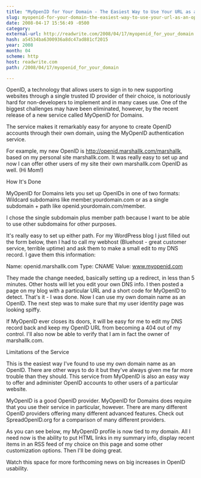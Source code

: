 ```yaml
---
title: "MyOpenID for Your Domain - The Easiest Way to Use Your URL as an OpenID"
slug: myopenid-for-your-domain-the-easiest-way-to-use-your-url-as-an-openid
date: 2008-04-17 15:56:49 -0500
category: 
external-url: http://readwrite.com/2008/04/17/myopenid_for_your_domain
hash: a54534ba6300936a8dc47ad881cf2015
year: 2008
month: 04
scheme: http
host: readwrite.com
path: /2008/04/17/myopenid_for_your_domain

---
```


OpenID, a technology that allows users to sign in to new supporting websites through a single trusted ID provider of their choice, is notoriously hard for non-developers to implement and in many cases use.   One of the biggest challenges may have been eliminated, however, by the recent release of a new service called MyOpenID for Domains.


The service makes it remarkably easy for anyone to create OpenID accounts through their own domain, using the MyOpenID authentication service.  


For example, my new OpenID is http://openid.marshallk.com/marshallk, based on my personal site marshallk.com.  It was really easy to set up and now I can offer other users of my site their own marshallk.com OpenID as well. (Hi Mom!)


How It's Done

MyOpenID for Domains lets you set up OpenIDs in one of two formats:  Wildcard subdomains like member.yourdomain.com or as a single subdomain + path like openid.yourdomain.com/member.




I chose the single subdomain plus member path because I want to be able to use other subdomains for other purposes.  


It's really easy to set up either path.  For my WordPress blog I just filled out the form below, then I had to call my webhost (Bluehost - great customer service, terrible uptime) and ask them to make a small edit to my DNS record.  I gave them this information:


Name: openid.marshallk.com
Type: CNAME
Value: www.myopenid.com 


They made the change needed, basically setting up a redirect, in less than 5 minutes.  Other hosts will let you edit your own DNS info.  I then posted a page on my blog with a particular URL and a short code for MyOpenID to detect.  That's it - I was done.  Now I can use my own domain name as an OpenID.  The next step was to make sure that my user identity page was looking spiffy.


If MyOpenID ever closes its doors, it will be easy for me to edit my DNS record back and keep my OpenID URL from becoming a 404 out of my control.  I'll also now be able to verify that I am in fact the owner of marshallk.com.


Limitations of the Service

This is the easiest way I've found to use my own domain name as an OpenID.  There are other ways to do it but they've always given me far more trouble than they should.  This service from MyOpenID is also an easy way to offer and administer OpenID accounts to other users of a particular website.


MyOpenID is a good OpenID provider.  MyOpenID for Domains does require that you use their service in particular, however.  There are many different OpenID providers offering many different advanced features.  Check out SpreadOpenID.org for a comparison of many different providers.


As you can see below, my MyOpenID profile is now tied to my domain.  All I need now is the ability to put HTML links in my summary info, display recent items in an RSS feed of my choice on this page and some other customization options.  Then I'll be doing great.


Watch this space for more forthcoming news on big increases in OpenID usability.
